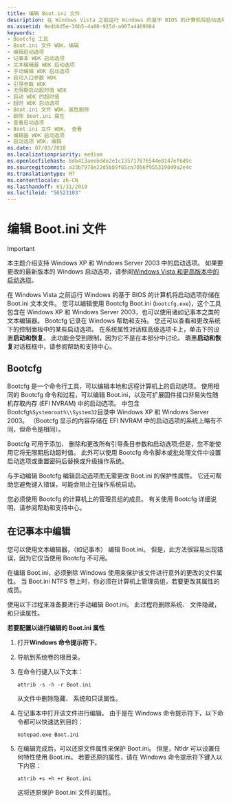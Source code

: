 ```yaml
---
title: 编辑 Boot.ini 文件
description: 在 Windows Vista 之前运行 Windows 的基于 BIOS 的计算机将启动选项存储在 Boot.ini 文本文件。
ms.assetid: 9edbbd5e-36b5-4a80-925d-a007a4469984
keywords:
- Bootcfg 工具
- Boot.ini 文件 WDK，编辑
- 编辑启动选项
- 记事本 WDK 启动选项
- 文本编辑器 WDK 启动选项
- 手动编辑 WDK 启动选项
- 启动入口参数 WDK
- 引导参数 WDK
- 无限期启动超时值 WDK
- 启动 WDK 的超时值
- 超时 WDK 启动选项
- Boot.ini 文件 WDK，属性删除
- 删除 Boot.ini 属性
- 查看启动选项
- Boot.ini 文件 WDK、 查看
- 编辑器 WDK 启动选项
- 启动选项 WDK，编辑
ms.date: 07/03/2018
ms.localizationpriority: medium
ms.openlocfilehash: 8db413aeebdde2e1c135717876544e0147ef6d9c
ms.sourcegitcommit: a33b7978e22d5bb9f65ca7056f955319049a2e4c
ms.translationtype: MT
ms.contentlocale: zh-CN
ms.lasthandoff: 01/31/2019
ms.locfileid: "56523103"
---
```

# <a name="editing-the-bootini-file"></a>编辑 Boot.ini 文件


> [!IMPORTANT] 
> 本主题介绍支持 Windows XP 和 Windows Server 2003 中的启动选项。 如果要更改的最新版本的 Windows 启动选项，请参阅[Windows Vista 和更高版本中的启动选项](boot-options-in-windows-vista-and-later.md)。

在 Windows Vista 之前运行 Windows 的基于 BIOS 的计算机将启动选项存储在 Boot.ini 文本文件。 您可以编辑使用 Bootcfg Boot.ini (`bootcfg.exe`)，这个工具包含在 Windows XP 和 Windows Server 2003，也可以使用诸如记事本之类的文本编辑器。 Bootcfg 记录在 Windows 帮助和支持。 您还可以查看和更改系统下的控制面板中的某些启动选项。 在系统属性对话框高级选项卡上，单击下的设置**启动和恢复**。 此功能会受到限制，因为它不是在本部分中讨论。 璝惠**启动和恢复**对话框框中，请参阅帮助和支持中心。

## <a name="bootcfg"></a>Bootcfg

Bootcfg 是一个命令行工具，可以编辑本地和远程计算机上的启动选项。 使用相同的 Bootcfg 命令和过程，可以编辑 Boot.ini，以及可扩展固件接口非易失性随机存取内存 (EFI NVRAM) 中的启动选项。 中包含 Bootcfg`%Systemroot%\\System32`目录中 Windows XP 和 Windows Server 2003。 （Bootcfg 显示的内容存储在 EFI NVRAM 中的启动选项的系统上略有不同，但命令是相同）。

Bootcfg 可用于添加、 删除和更改所有引导条目参数和启动选项;但是，您不能使用它将无限期启动超时值。 此外可以使用 Bootcfg 命令脚本或批处理文件中设置启动选项或重置密码后替换或升级操作系统。

与手动编辑 Bootcfg 编辑启动选项而无需更改 Boot.ini 的保护性属性。 它还可帮助您避免键入错误，可能会阻止在操作系统启动。

您必须使用 Bootcfg 的计算机上的管理员组的成员。 有关使用 Bootcfg 详细说明，请参阅帮助和支持中心。

## <a name="editing-in-notepad"></a>在记事本中编辑

您可以使用文本编辑器，（如记事本） 编辑 Boot.ini。 但是，此方法很容易出现错误，因为它仅当使用 Bootcfg 不可用。

在编辑 Boot.ini，必须删除 Windows 使用来保护该文件进行意外的更改的文件属性。 当 Boot.ini NTFS 卷上时，你必须在计算机上管理员组，若要更改其属性的成员。

使用以下过程来准备要进行手动编辑 Boot.ini。 此过程将删除系统、 文件隐藏，和只读属性。

**若要配置以进行编辑的 Boot.ini 属性**

1.  打开**Windows 命令提示符下**。 

2.  导航到系统卷的根目录。

3.  在命令行键入以下文本：

    ```
    attrib -s -h -r Boot.ini
    ```

    从文件中删除隐藏、 系统和只读属性。
    
4.  在记事本中打开该文件进行编辑。 由于是在 Windows 命令提示符下，以下命令都可以快速达到目的：

    ```
    notepad.exe Boot.ini
    ```

5.  在编辑完成后，可以还原文件属性来保护 Boot.ini。 但是，Ntldr 可以设置任何特性使用 Boot.ini。 若要还原的属性，请在 Windows 命令提示符下键入以下内容：

    ```
    attrib +s +h +r Boot.ini
    ```

    这将还原保护 Boot.ini 文件的属性。
